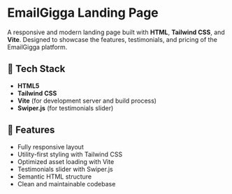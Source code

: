 # EmailGigga Landing Page

A responsive and modern landing page built with **HTML**, **Tailwind CSS**, and **Vite**. Designed to showcase the features, testimonials, and pricing of the EmailGigga platform.

## 🔧 Tech Stack

- **HTML5**
- **Tailwind CSS**
- **Vite** (for development server and build process)
- **Swiper.js** (for testimonials slider)

## 🧾 Features

- Fully responsive layout
- Utility-first styling with Tailwind CSS
- Optimized asset loading with Vite
- Testimonials slider with Swiper.js
- Semantic HTML structure
- Clean and maintainable codebase